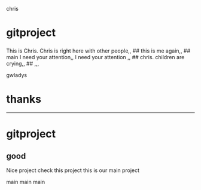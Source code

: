 chris
# gitproject
###
This is Chris. Chris is right here with other people,, ##
this is me again,, ##
main
I need your attention,, 
I need your attention ,, ##
chris.
children are crying,, ##
,,,

gwladys
# thanks
------
# gitproject

good
---
Nice project
check this project
this is our main project

main
main
main
